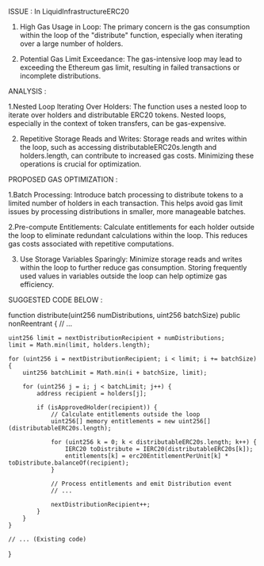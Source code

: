ISSUE : In LiquidInfrastructureERC20

1. High Gas Usage in Loop:
        The primary concern is the gas consumption within the loop of the "distribute" function, especially when iterating over a large number of holders.

2. Potential Gas Limit Exceedance:
        The gas-intensive loop may lead to exceeding the Ethereum gas limit, resulting in failed transactions or incomplete distributions.



ANALYSIS :

1.Nested Loop Iterating Over Holders:
        The function uses a nested loop to iterate over holders and distributable ERC20 tokens. Nested loops, especially in the context of token transfers, can be gas-expensive.

2. Repetitive Storage Reads and Writes:
        Storage reads and writes within the loop, such as accessing distributableERC20s.length and holders.length, can contribute to increased gas costs. Minimizing these operations is crucial for optimization.

PROPOSED GAS OPTIMIZATION : 

1.Batch Processing:
        Introduce batch processing to distribute tokens to a limited number of holders in each transaction. This helps avoid gas limit issues by processing distributions in smaller, more manageable batches.

2.Pre-compute Entitlements:
        Calculate entitlements for each holder outside the loop to eliminate redundant calculations within the loop. This reduces gas costs associated with repetitive computations.

3. Use Storage Variables Sparingly:
        Minimize storage reads and writes within the loop to further reduce gas consumption. Storing frequently used values in variables outside the loop can help optimize gas efficiency.


SUGGESTED CODE BELOW : 

function distribute(uint256 numDistributions, uint256 batchSize) public nonReentrant {
    // ...

    uint256 limit = nextDistributionRecipient + numDistributions;
    limit = Math.min(limit, holders.length);

    for (uint256 i = nextDistributionRecipient; i < limit; i += batchSize) {
        uint256 batchLimit = Math.min(i + batchSize, limit);

        for (uint256 j = i; j < batchLimit; j++) {
            address recipient = holders[j];

            if (isApprovedHolder(recipient)) {
                // Calculate entitlements outside the loop
                uint256[] memory entitlements = new uint256[](distributableERC20s.length);

                for (uint256 k = 0; k < distributableERC20s.length; k++) {
                    IERC20 toDistribute = IERC20(distributableERC20s[k]);
                    entitlements[k] = erc20EntitlementPerUnit[k] * toDistribute.balanceOf(recipient);
                }

                // Process entitlements and emit Distribution event
                // ...

                nextDistributionRecipient++;
            }
        }
    }

    // ... (Existing code)
}
